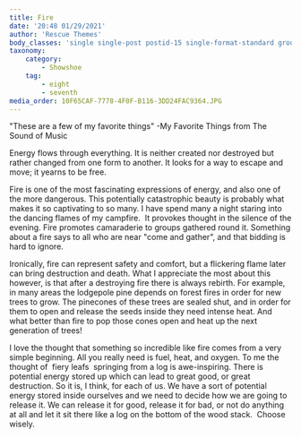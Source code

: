 ```yaml
---
title: Fire
date: '20:48 01/29/2021'
author: 'Rescue Themes'
body_classes: 'single single-post postid-15 single-format-standard group-blog'
taxonomy:
    category:
        - Showshoe
    tag:
        - eight
        - seventh
media_order: 10F65CAF-7778-4F0F-B116-3DD24FAC9364.JPG
---
```


"These are a few of my favorite things" -My Favorite Things from The Sound of Music

Energy flows through everything. It is neither created nor destroyed but rather changed from one form to another. It looks for a way to escape and move; it yearns to be free. 

Fire is one of the most fascinating expressions of energy, and also one of the more dangerous. This potentially catastrophic beauty is probably what makes it so captivating to so many. I have spend many a night staring into the dancing flames of my campfire.  It provokes thought in the silence of the evening. Fire promotes camaraderie to groups gathered round it. Something about a fire says to all who are near "come and gather", and that bidding is hard to ignore.  

Ironically, fire can represent safety and comfort, but a flickering flame later can bring destruction and death. What I appreciate the most about this however, is that after a destroying fire there is always rebirth. For example, in many areas the lodgepole pine depends on forest fires in order for new trees to grow. The pinecones of these trees are sealed shut, and in order for them to open and release the seeds inside they need intense heat. And what better than fire to pop those cones open and heat up the next generation of trees!

I love the thought that something so incredible like fire comes from a very simple beginning. All you really need is fuel, heat, and oxygen. To me the thought of  fiery leafs  springing from a log is awe-inspiring. There is potential energy stored up which can lead to great good, or great destruction. So it is, I think, for each of us. We have a sort of potential energy stored inside ourselves and we need to decide how we are going to release it. We can release it for good, release it for bad, or not do anything at all and let it sit there like a log on the bottom of the wood stack.  Choose wisely.